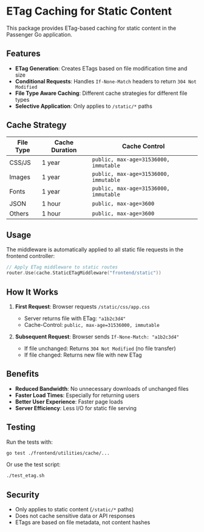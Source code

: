 # ETag Caching for Static Content

This package provides ETag-based caching for static content in the Passenger Go application.

## Features

- **ETag Generation**: Creates ETags based on file modification time and size
- **Conditional Requests**: Handles `If-None-Match` headers to return `304 Not Modified`
- **File Type Aware Caching**: Different cache strategies for different file types
- **Selective Application**: Only applies to `/static/*` paths

## Cache Strategy

| File Type | Cache Duration | Cache Control |
|-----------|----------------|---------------|
| CSS/JS    | 1 year        | `public, max-age=31536000, immutable` |
| Images    | 1 year        | `public, max-age=31536000, immutable` |
| Fonts     | 1 year        | `public, max-age=31536000, immutable` |
| JSON      | 1 hour        | `public, max-age=3600` |
| Others    | 1 hour        | `public, max-age=3600` |

## Usage

The middleware is automatically applied to all static file requests in the frontend controller:

```go
// Apply ETag middleware to static routes
router.Use(cache.StaticETagMiddleware("frontend/static"))
```

## How It Works

1. **First Request**: Browser requests `/static/css/app.css`
   - Server returns file with ETag: `"a1b2c3d4"`
   - Cache-Control: `public, max-age=31536000, immutable`

2. **Subsequent Request**: Browser sends `If-None-Match: "a1b2c3d4"`
   - If file unchanged: Returns `304 Not Modified` (no file transfer)
   - If file changed: Returns new file with new ETag

## Benefits

- **Reduced Bandwidth**: No unnecessary downloads of unchanged files
- **Faster Load Times**: Especially for returning users
- **Better User Experience**: Faster page loads
- **Server Efficiency**: Less I/O for static file serving

## Testing

Run the tests with:

```bash
go test ./frontend/utilities/cache/...
```

Or use the test script:

```bash
./test_etag.sh
```

## Security

- Only applies to static content (`/static/*` paths)
- Does not cache sensitive data or API responses
- ETags are based on file metadata, not content hashes
